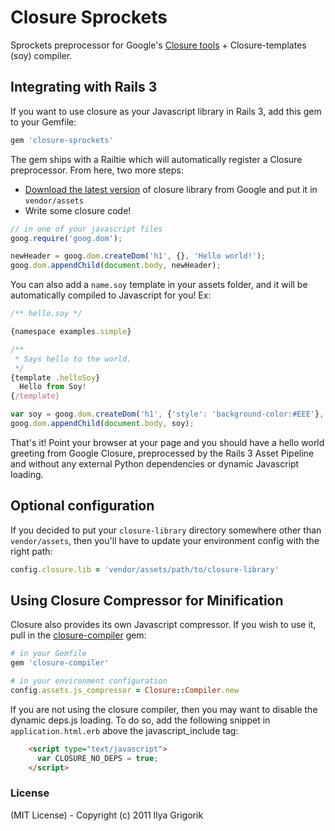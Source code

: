 # Closure Sprockets

Sprockets preprocessor for Google's [Closure tools](http://code.google.com/closure/) + Closure-templates (soy) compiler.

## Integrating with Rails 3

If you want to use closure as your Javascript library in Rails 3, add this gem to your Gemfile:

```ruby
gem 'closure-sprockets'
````
The gem ships with a Railtie which will automatically register a Closure preprocessor. From here, two more steps:

- [Download the latest version](http://code.google.com/closure/library/docs/gettingstarted.html) of closure library from Google and put it in `vendor/assets`
- Write some closure code!

```js
// in one of your javascript files
goog.require('goog.dom');

newHeader = goog.dom.createDom('h1', {}, 'Hello world!');
goog.dom.appendChild(document.body, newHeader);
```

You can also add a `name.soy` template in your assets folder, and it will be automatically compiled to Javascript for you! Ex:

```js
/** hello.soy */

{namespace examples.simple}

/**
 * Says hello to the world.
 */
{template .helloSoy}
  Hello from Soy!
{/template}
```

```js
var soy = goog.dom.createDom('h1', {'style': 'background-color:#EEE'}, examples.simple.helloSoy());
goog.dom.appendChild(document.body, soy);
```

That's it! Point your browser at your page and you should have a hello world greeting from Google Closure, preprocessed by the Rails 3 Asset Pipeline and without any external Python dependencies or dynamic Javascript loading.

## Optional configuration

If you decided to put your `closure-library` directory somewhere other than `vendor/assets`, then you'll have to update your environment config with the right path:

```ruby
config.closure.lib = 'vendor/assets/path/to/closure-library'
```

## Using Closure Compressor for Minification

Closure also provides its own Javascript compressor. If you wish to use it, pull in the [closure-compiler](https://github.com/documentcloud/closure-compiler) gem:

```ruby
# in your Gemfile
gem 'closure-compiler'
````

```ruby
# in your environment configuration
config.assets.js_compressor = Closure::Compiler.new
```

If you are not using the closure compiler, then you may want to disable the dynamic deps.js loading. To do so, add the following snippet in `application.html.erb` above the javascript_include tag:

```html
    <script type="text/javascript">
      var CLOSURE_NO_DEPS = true;
    </script>
```

### License

(MIT License) - Copyright (c) 2011 Ilya Grigorik